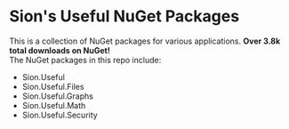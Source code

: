 # Sion's Useful NuGet Packages

This is a collection of NuGet packages for various applications. **Over 3.8k total downloads on NuGet!** <br>
The NuGet packages in this repo include:

- Sion.Useful
- Sion.Useful.Files
- Sion.Useful.Graphs
- Sion.Useful.Math
- Sion.Useful.Security
